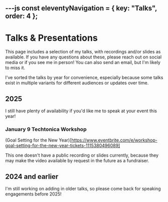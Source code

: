---js
const eleventyNavigation = {
	key: "Talks",
	order: 4
};
---
# Talks & Presentations
This page includes a selection of my talks, with recordings and/or slides as available. If you have any questions about these, please reach out on social media or if you see me in person! You can also send an email, but I'm likely to miss it. 

I've sorted the talks by year for convenience, especially because some talks exist in multiple variants for different audiences or updates over time.

## 2025
I still have plenty of availability if you'd like me to speak at your event this year! 

### January 9 Techtonica Workshop
(Goal Setting for the New Year)[https://www.eventbrite.com/e/workshop-goal-setting-for-the-new-year-tickets-1115380496089]

This one doesn't have a public recording or slides currently, because they may make the video available by request in the future as a fundraiser.

## 2024 and earlier
I'm still working on adding in older talks, so please come back for speaking engagements before 2025!